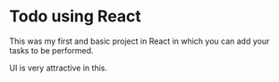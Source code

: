 # Todo using React 

This was my first and basic project in React in which you can add your tasks to be performed.   

UI is very attractive in this.
     


























































 


   
  





 




 





 



 




 














 



















































































